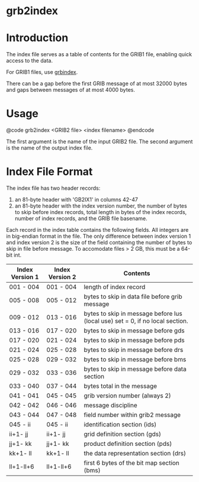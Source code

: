 # grb2index

# Introduction

The index file serves as a table of contents for the GRIB1 file,
enabling quick access to the data.

For GRIB1 files, use <a href="../grbindex/index.html">grbindex</a>.

There can be a gap before the first GRIB message of at most 32000
bytes and gaps between messages of at most 4000 bytes.

# Usage

@code
grb2index \<GRIB2 file\> \<index filename\>
@endcode

The first argument is the name of the input GRIB2 file. The second argument is
the name of the output index file.

# Index File Format

The index file has two header records:
1. an 81-byte header with 'GB2IX1' in columns 42-47
2. an 81-byte header with the index version number, the number of
bytes to skip before index records, total length in bytes of the
index records, number of index records, and the GRIB file basename.

Each record in the index table contains the following fields. All
integers are in big-endian format in the file. The only difference
between index version 1 and index version 2 is the size of the
field containing the number of bytes to skip in file before
message. To accomodate files > 2 GB, this must be a 64-bit int.

Index Version 1 | Index Version 2 | Contents
----------------|-----------------|---------
001 - 004 | 001 - 004 | length of index record
005 - 008 | 005 - 012 | bytes to skip in data file before grib message
009 - 012 | 013 - 016 | bytes to skip in message before lus (local use) set = 0, if no local section.
013 - 016 | 017 - 020 | bytes to skip in message before gds
017 - 020 | 021 - 024 | bytes to skip in message before pds
021 - 024 | 025 - 028 | bytes to skip in message before drs
025 - 028 | 029 - 032 | bytes to skip in message before bms
029 - 032 | 033 - 036 | bytes to skip in message before data section
033 - 040 | 037 - 044 | bytes total in the message
041 - 041 | 045 - 045 | grib version number (always 2)
042 - 042 | 046 - 046 | message discipline
043 - 044 | 047 - 048 | field number within grib2 message
045 -  ii | 045 -  ii | identification section (ids)
ii+1-  jj | ii+1-  jj | grid definition section (gds)
jj+1-  kk | jj+1-  kk | product definition section (pds)
kk+1-  ll | kk+1-  ll | the data representation section (drs)
ll+1-ll+6 | ll+1-ll+6 | first 6 bytes of the bit map section (bms)


